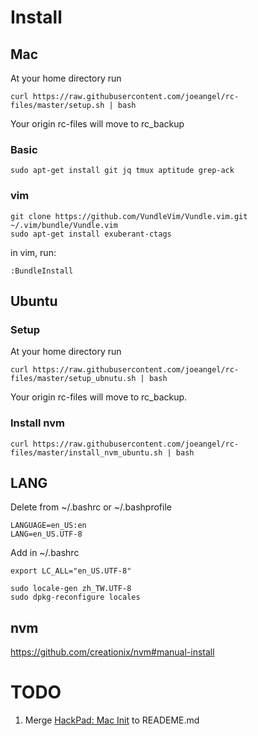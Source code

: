 
# Install

## Mac
At your home directory run

```
curl https://raw.githubusercontent.com/joeangel/rc-files/master/setup.sh | bash
```

Your origin rc-files will move to rc_backup

### Basic

```
sudo apt-get install git jq tmux aptitude grep-ack
```

### vim

```
git clone https://github.com/VundleVim/Vundle.vim.git ~/.vim/bundle/Vundle.vim
sudo apt-get install exuberant-ctags
```

in vim, run:

```
:BundleInstall
```

## Ubuntu

### Setup
At your home directory run

```
curl https://raw.githubusercontent.com/joeangel/rc-files/master/setup_ubnutu.sh | bash
```

Your origin rc-files will move to rc_backup.

### Install nvm

```
curl https://raw.githubusercontent.com/joeangel/rc-files/master/install_nvm_ubuntu.sh | bash
```

## LANG

Delete from ~/.bashrc or ~/.bashprofile

```
LANGUAGE=en_US:en
LANG=en_US.UTF-8
```

Add in ~/.bashrc

```
export LC_ALL="en_US.UTF-8"
```

```
sudo locale-gen zh_TW.UTF-8
sudo dpkg-reconfigure locales
```

## nvm

https://github.com/creationix/nvm#manual-install

# TODO

1. Merge [HackPad: Mac Init](https://dd-tech.hackpad.com/Mac-init.-lfLWcLQ1JPB) to READEME.md

